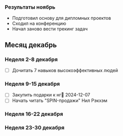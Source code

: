### Результаты ноябрь
- Подготовил основу для дипломных проектов
- Сходил на конференцию
- Начал заново вести трекинг задач
## Месяц декабрь

### Неделя 2-8 декабря
- [ ] Дочитать 7 навыков высокоэффективных людей
### Неделя  9-15 декабря
- [ ] Закупить подарки к нг📅 2024-12-07 
- [ ] Начать читать "SPIN-продажи" Нил Рэкхэм
### Неделя 16-22 декабря
### Неделя  23-30 декабря

